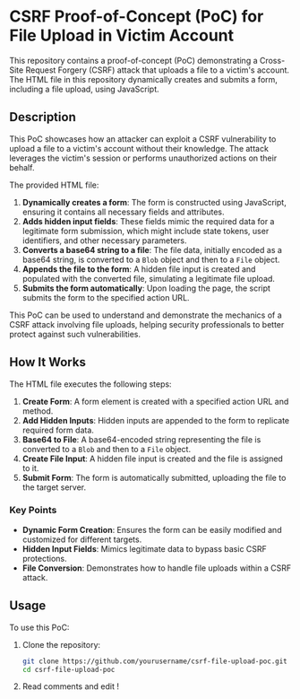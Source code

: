 # CSRF Proof-of-Concept (PoC) for File Upload in Victim Account

This repository contains a proof-of-concept (PoC) demonstrating a Cross-Site Request Forgery (CSRF) attack that uploads a file to a victim's account. The HTML file in this repository dynamically creates and submits a form, including a file upload, using JavaScript.

## Description

This PoC showcases how an attacker can exploit a CSRF vulnerability to upload a file to a victim's account without their knowledge. The attack leverages the victim's session or performs unauthorized actions on their behalf.

The provided HTML file:
1. **Dynamically creates a form**: The form is constructed using JavaScript, ensuring it contains all necessary fields and attributes.
2. **Adds hidden input fields**: These fields mimic the required data for a legitimate form submission, which might include state tokens, user identifiers, and other necessary parameters.
3. **Converts a base64 string to a file**: The file data, initially encoded as a base64 string, is converted to a `Blob` object and then to a `File` object.
4. **Appends the file to the form**: A hidden file input is created and populated with the converted file, simulating a legitimate file upload.
5. **Submits the form automatically**: Upon loading the page, the script submits the form to the specified action URL.

This PoC can be used to understand and demonstrate the mechanics of a CSRF attack involving file uploads, helping security professionals to better protect against such vulnerabilities.

## How It Works

The HTML file executes the following steps:

1. **Create Form**: A form element is created with a specified action URL and method.
2. **Add Hidden Inputs**: Hidden inputs are appended to the form to replicate required form data.
3. **Base64 to File**: A base64-encoded string representing the file is converted to a `Blob` and then to a `File` object.
4. **Create File Input**: A hidden file input is created and the file is assigned to it.
5. **Submit Form**: The form is automatically submitted, uploading the file to the target server.

### Key Points
- **Dynamic Form Creation**: Ensures the form can be easily modified and customized for different targets.
- **Hidden Input Fields**: Mimics legitimate data to bypass basic CSRF protections.
- **File Conversion**: Demonstrates how to handle file uploads within a CSRF attack.

## Usage

To use this PoC:
1. Clone the repository:
   ```sh
   git clone https://github.com/yourusername/csrf-file-upload-poc.git
   cd csrf-file-upload-poc
2. Read comments and edit !
